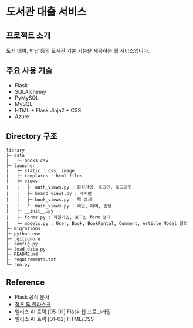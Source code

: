 # 도서관 대출 서비스

## 프로젝트 소개
도서 대여, 반납 등의 도서관 기본 기능을 제공하는 웹 서비스입니다.

## 주요 사용 기술
- Flask
- SQLAlchemy
- PyMySQL
- MySQL
- HTML + Flask Jinja2 + CSS
- Azure

## Directory 구조
```
library
├─ data
|   └─ books.csv
├─ launcher
|   ├─ static : css, image
|   ├─ templates : html files
|   ├─ views
|   |   ├─ auth_views.py : 회원가입, 로그인, 로그아웃
|   |   ├─ board_views.py : 게시판
|   |   ├─ book_views.py : 책 상세
|   |   └─ main_views.py : 메인, 대여, 반납
|   ├─ __init__.py
|   ├─ forms.py : 회원가입, 로그인 form 정의
|   └─ models.py : User, Book, BookRental, Comment, Article Model 정의
├─ migrations
├─ python-env
├─ .gitignore
├─ config.py
├─ load_data.py
├─ README.md
├─ requirements.txt
└─ run.py
```

## Reference
- Flask 공식 문서
- [점프 투 플라스크](https://wikidocs.net/book/4542)
- 엘리스 AI 트랙 [05-01] Flask 웹 프로그래밍
- 엘리스 AI 트랙 [01-02] HTML/CSS
